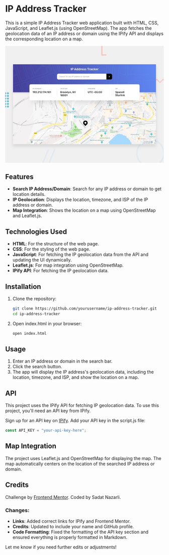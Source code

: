 # IP Address Tracker

This is a simple IP Address Tracker web application built with HTML, CSS, JavaScript, and Leaflet.js (using OpenStreetMap). The app fetches the geolocation data of an IP address or domain using the IPify API and displays the corresponding location on a map.

![Screenshot](./design/desktop-preview.jpg)

## Features

- **Search IP Address/Domain**: Search for any IP address or domain to get location details.
- **IP Geolocation**: Displays the location, timezone, and ISP of the IP address or domain.
- **Map Integration**: Shows the location on a map using OpenStreetMap and Leaflet.js.

## Technologies Used

- **HTML**: For the structure of the web page.
- **CSS**: For the styling of the web page.
- **JavaScript**: For fetching the IP geolocation data from the API and updating the UI dynamically.
- **Leaflet.js**: For map integration using OpenStreetMap.
- **IPify API**: For fetching the IP geolocation data.

## Installation

1. Clone the repository:
   ```bash
   git clone https://github.com/yourusername/ip-address-tracker.git
   cd ip-address-tracker
   ```
2. Open index.html in your browser:
   ```bash
   open index.html
   ```

## Usage

1. Enter an IP address or domain in the search bar.
2. Click the search button.
3. The app will display the IP address's geolocation data, including the location, timezone, and ISP, and show the location on a map.

## API

This project uses the IPify API for fetching IP geolocation data. To use this project, you'll need an API key from IPify.

Sign up for an API key on [IPify](https://geo.ipify.org/).
Add your API key in the script.js file:

```javascript
const API_KEY = "your-api-key-here";
```

## Map Integration

The project uses Leaflet.js and OpenStreetMap for displaying the map. The map automatically centers on the location of the searched IP address or domain.

## Credits

Challenge by [Frontend Mentor](https://www.frontendmentor.io/).
Coded by Sadat Nazarli.

### Changes:

- **Links**: Added correct links for IPify and Frontend Mentor.
- **Credits**: Updated to include your name and GitHub profile.
- **Code Formatting**: Fixed the formatting of the API key section and ensured everything is properly formatted in Markdown.

Let me know if you need further edits or adjustments!
